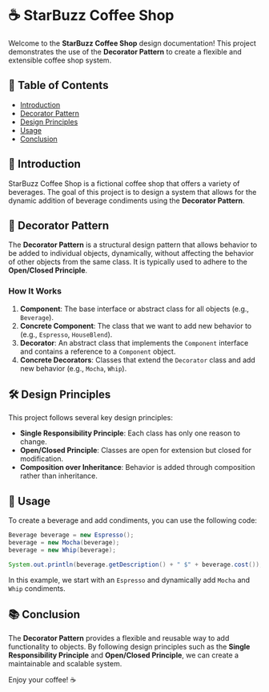 # ☕ StarBuzz Coffee Shop

Welcome to the **StarBuzz Coffee Shop** design documentation! This project demonstrates the use of the **Decorator Pattern** to create a flexible and extensible coffee shop system.

## 📜 Table of Contents
- [Introduction](#introduction)
- [Decorator Pattern](#decorator-pattern)
- [Design Principles](#design-principles)
- [Usage](#usage)
- [Conclusion](#conclusion)

## 🌟 Introduction

StarBuzz Coffee Shop is a fictional coffee shop that offers a variety of beverages. The goal of this project is to design a system that allows for the dynamic addition of beverage condiments using the **Decorator Pattern**.

## 🎨 Decorator Pattern

The **Decorator Pattern** is a structural design pattern that allows behavior to be added to individual objects, dynamically, without affecting the behavior of other objects from the same class. It is typically used to adhere to the **Open/Closed Principle**.

### How It Works

1. **Component**: The base interface or abstract class for all objects (e.g., `Beverage`).
2. **Concrete Component**: The class that we want to add new behavior to (e.g., `Espresso`, `HouseBlend`).
3. **Decorator**: An abstract class that implements the `Component` interface and contains a reference to a `Component` object.
4. **Concrete Decorators**: Classes that extend the `Decorator` class and add new behavior (e.g., `Mocha`, `Whip`).

## 🛠️ Design Principles

This project follows several key design principles:

- **Single Responsibility Principle**: Each class has only one reason to change.
- **Open/Closed Principle**: Classes are open for extension but closed for modification.
- **Composition over Inheritance**: Behavior is added through composition rather than inheritance.

## 🚀 Usage

To create a beverage and add condiments, you can use the following code:

```java
Beverage beverage = new Espresso();
beverage = new Mocha(beverage);
beverage = new Whip(beverage);

System.out.println(beverage.getDescription() + " $" + beverage.cost());
```

In this example, we start with an `Espresso` and dynamically add `Mocha` and `Whip` condiments.

## 📚 Conclusion

The **Decorator Pattern** provides a flexible and reusable way to add functionality to objects. By following design principles such as the **Single Responsibility Principle** and **Open/Closed Principle**, we can create a maintainable and scalable system.

Enjoy your coffee! ☕